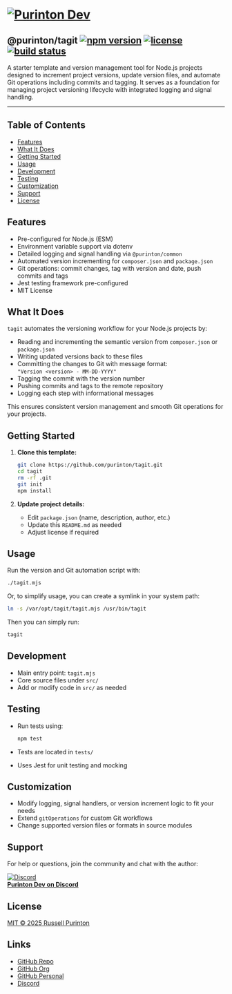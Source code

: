 # [![Purinton Dev](https://purinton.us/logos/brand.png)](https://discord.gg/QSBxQnX7PF)

## @purinton/tagit [![npm version](https://img.shields.io/npm/v/@purinton/tagit.svg)](https://www.npmjs.com/package/@purinton/tagit) [![license](https://img.shields.io/github/license/purinton/tagit.svg)](LICENSE) [![build status](https://github.com/purinton/tagit/actions/workflows/nodejs.yml/badge.svg)](https://github.com/purinton/tagit/actions)

A starter template and version management tool for Node.js projects designed to increment project versions, update version files, and automate Git operations including commits and tagging. It serves as a foundation for managing project versioning lifecycle with integrated logging and signal handling.

---

## Table of Contents

- [Features](#features)
- [What It Does](#what-it-does)
- [Getting Started](#getting-started)
- [Usage](#usage)
- [Development](#development)
- [Testing](#testing)
- [Customization](#customization)
- [Support](#support)
- [License](#license)

## Features

- Pre-configured for Node.js (ESM)
- Environment variable support via dotenv
- Detailed logging and signal handling via `@purinton/common`
- Automated version incrementing for `composer.json` and `package.json`
- Git operations: commit changes, tag with version and date, push commits and tags
- Jest testing framework pre-configured
- MIT License

## What It Does

`tagit` automates the versioning workflow for your Node.js projects by:

- Reading and incrementing the semantic version from `composer.json` or `package.json`
- Writing updated versions back to these files
- Committing the changes to Git with message format:  
  `"Version <version> - MM-DD-YYYY"`
- Tagging the commit with the version number
- Pushing commits and tags to the remote repository
- Logging each step with informational messages

This ensures consistent version management and smooth Git operations for your projects.

## Getting Started

1. **Clone this template:**

   ```bash
   git clone https://github.com/purinton/tagit.git
   cd tagit
   rm -rf .git
   git init
   npm install
   ```

2. **Update project details:**

   - Edit `package.json` (name, description, author, etc.)
   - Update this `README.md` as needed
   - Adjust license if required

## Usage

Run the version and Git automation script with:

```bash
./tagit.mjs
```

Or, to simplify usage, you can create a symlink in your system path:

```bash
ln -s /var/opt/tagit/tagit.mjs /usr/bin/tagit
```

Then you can simply run:

```bash
tagit
```

## Development

- Main entry point: `tagit.mjs`
- Core source files under `src/`
- Add or modify code in `src/` as needed

## Testing

- Run tests using:

  ```bash
  npm test
  ```

- Tests are located in `tests/`
- Uses Jest for unit testing and mocking

## Customization

- Modify logging, signal handlers, or version increment logic to fit your needs
- Extend `gitOperations` for custom Git workflows
- Change supported version files or formats in source modules

## Support

For help or questions, join the community and chat with the author:

[![Discord](https://purinton.us/logos/discord_96.png)](https://discord.gg/QSBxQnX7PF)  
**[Purinton Dev on Discord](https://discord.gg/QSBxQnX7PF)**

## License

[MIT © 2025 Russell Purinton](LICENSE)

## Links

- [GitHub Repo](https://github.com/purinton/tagit)
- [GitHub Org](https://github.com/purinton)
- [GitHub Personal](https://github.com/rpurinton)
- [Discord](https://discord.gg/QSBxQnX7PF)
